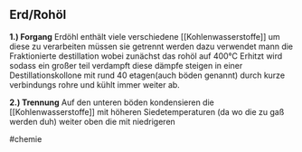 ## Erd/Rohöl

**1.) Forgang**
Erdöhl enthält viele verschiedene [[Kohlenwasserstoffe]] um diese zu verarbeiten müssen sie getrennt werden dazu verwendet mann die Fraktionierte destillation wobei zunächst das rohöl auf 400°C Erhitzt wird sodass ein großer teil verdampft diese dämpfe steigen in einer Destillationskollone mit rund 40 etagen(auch böden genannt) durch kurze verbindungs rohre und kühlt immer weiter ab. 

**2.) Trennung**
Auf den unteren böden kondensieren die [[Kohlenwasserstoffe]] mit höheren Siedetemperaturen (da wo die zu gaß werden duh) weiter oben die mit niedrigeren 

#chemie